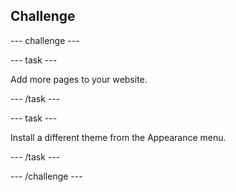 ## Challenge

--- challenge ---

--- task ---

Add more pages to your website.

--- /task ---

--- task ---

Install a different theme from the Appearance menu.

--- /task ---

--- /challenge ---

